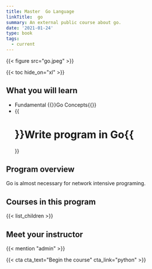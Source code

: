 ```yaml
---
title: Master  Go Language 
linkTitle:  go 
summary: An external public course about go.
date: '2021-01-24'
type: book
tags:
  - current
---
```


{{< figure src="go.jpeg" >}}

{{< toc hide_on="xl" >}}

## What you will learn

- Fundamental {{<hl>}}Go Concepts{{</hl>}}
- {{<h1>}}Write program in Go{{</h1>}}

## Program overview

Go is almost necessary for network intensive programing.

## Courses in this program

{{< list_children >}}

## Meet your instructor

{{< mention "admin" >}}


{{< cta cta_text="Begin the course" cta_link="python" >}}
